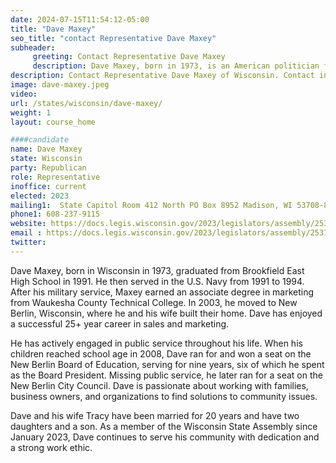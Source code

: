 ```yaml
---
date: 2024-07-15T11:54:12-05:00
title: "Dave Maxey"
seo_title: "contact Representative Dave Maxey"
subheader:
     greeting: Contact Representative Dave Maxey
     description: Dave Maxey, born in 1973, is an American politician from the Republican Party. He currently serves as a member of the Wisconsin State Assembly, representing District 15, and took office on January 3, 2023.
description: Contact Representative Dave Maxey of Wisconsin. Contact information for Dave Maxey includes email address, phone number, and mailing address.
image: dave-maxey.jpeg
video:
url: /states/wisconsin/dave-maxey/
weight: 1
layout: course_home

####candidate
name: Dave Maxey
state: Wisconsin
party: Republican
role: Representative
inoffice: current
elected: 2023
mailing1:  State Capitol Room 412 North PO Box 8952 Madison, WI 53708-8952
phone1: 608-237-9115
website: https://docs.legis.wisconsin.gov/2023/legislators/assembly/2537/
email : https://docs.legis.wisconsin.gov/2023/legislators/assembly/2537/
twitter: 
---
```

Dave Maxey, born in Wisconsin in 1973, graduated from Brookfield East High School in 1991. He then served in the U.S. Navy from 1991 to 1994. After his military service, Maxey earned an associate degree in marketing from Waukesha County Technical College. In 2003, he moved to New Berlin, Wisconsin, where he and his wife built their home. Dave has enjoyed a successful 25+ year career in sales and marketing.

He has actively engaged in public service throughout his life. When his children reached school age in 2008, Dave ran for and won a seat on the New Berlin Board of Education, serving for nine years, six of which he spent as the Board President. Missing public service, he later ran for a seat on the New Berlin City Council. Dave is passionate about working with families, business owners, and organizations to find solutions to community issues.

Dave and his wife Tracy have been married for 20 years and have two daughters and a son. As a member of the Wisconsin State Assembly since January 2023, Dave continues to serve his community with dedication and a strong work ethic.
